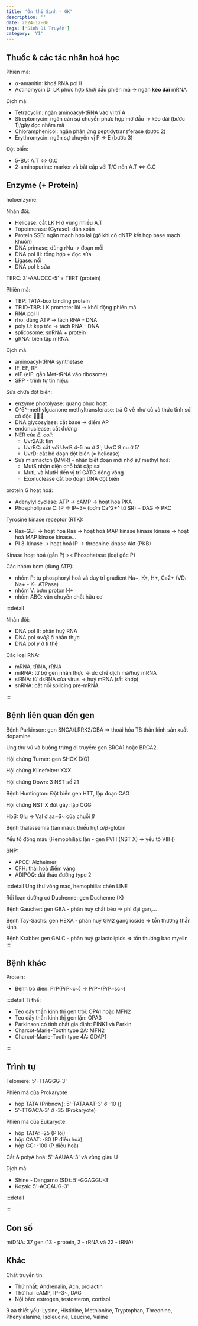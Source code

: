 ```yaml
---
title: 'Ôn thi Sinh - GK'
description: ''
date: 2024-12-06
tags: ['Sinh Di Truyền']
category: 'Y1'
---
```

<!-- <span v-for="n in 10">{{ n }}</span> -->

## Thuốc & các tác nhân hoá học

Phiên mã:

* $\alpha$-amanitin: khoá RNA pol II
* Actinomycin D: LK phức hợp khởi đầu phiên mã $\to$ ngăn **kéo dài** mRNA

Dịch mã:

* Tetracyclin: ngăn aminoacyl-tRNA vào vị trí A
* Streptomycin: ngăn cản sự chuyển phức hợp mở đầu → kéo dài (bước 1)/gây đọc nhầm mã
* Chloramphenicol: ngăn phản ứng peptidytransferase (bước 2)
* Erythromycin: ngăn sự chuyển vị P → E (bước 3)

Đột biến:

* 5-BU: A.T $\Leftrightarrow$ G.C
* 2-aminopurine: marker và bắt cặp với T/C nên A.T $\Leftrightarrow$ G.C


## Enzyme (+ Protein)

holoenzyme:

Nhân đôi:

* Helicase: cắt LK H ở vùng nhiều A.T
* Topoimerase (Gyrase): dãn xoắn
* Protein SSB: ngăn mạch hợp lại (gỡ khi có dNTP kết hợp base mạch khuôn)
* DNA primase: dùng rNu $\to$ đoạn mồi
* DNA pol III: tổng hợp + đọc sửa
* Ligase: nối
* DNA pol I: sửa

TERC: 3'-AAUCCC-5' + TERT (protein)

Phiên mã:

* TBP: TATA-box binding protein
* TFIID-TBP: LK promoter lõi $\to$ khởi động phiên mã
* RNA pol II
* rho: dùng ATP $\to$ tách RNA - DNA
* poly U: kẹp tóc $\to$ tách RNA - DNA
* splicosome: snRNA + protein
* gRNA: biên tập mRNA

Dịch mã:

* aminoacyl-tRNA synthetase
* IF, EF, RF
* eIF (eIF: gắn Met-tRNA vào ribosome)
* SRP - trình tự tín hiệu:

Sửa chữa đột biến:

* enzyme photolyase: quang phục hoạt
* O^6^-methylguanone  methyltransferase: trả G về như cũ và thức tỉnh sói cô độc 🐧🐧🐧
* DNA glycosylase: cắt base $\to$ điểm AP
* endonuclease: cắt đường
* NER của _E. coli_:
    * Uvr2AB: tìm
    * UvrBC: cắt với UvrB 4-5 nu ở 3'; UvrC 8 nu ở 5'
    * UvrD: cắt bỏ đoạn đột biến ($\approx$ helicase)
* Sửa mismactch (MMR) - nhận biết đoạn mới nhờ sự methyl hoá:
    * MutS nhận diện chỗ bắt cặp sai
    * MutL và MutH đến vị trí GATC đóng vòng
    * Exonuclease cắt bỏ đoạn DNA đột biến


protein G hoạt hoá:

* Adenylyl cyclase: ATP $\to$ cAMP $\to$ hoạt hoá PKA
* Phospholipase C: IP $\to$ IP~3~ (bơm Ca^2+^ từ SR) + DAG $\to$ PKC

Tyrosine kinase receptor (RTK):

* Ras-GEF $\to$ hoạt hoá Ras $\to$ hoạt hoá MAP kinase kinase kinase $\to$ hoạt hoá MAP kinase kinase...
* PI 3-kinase $\to$ hoạt hoá IP $\to$ threonine kinase Akt (PKB)

Kinase hoạt hoá (gắn P) >< Phosphatase (loại gốc P)

Các nhóm bơm (dùng ATP):

* nhóm P: tự phosphoryl hoá và duy trì gradient Na+, K+, H+, Ca2+ (VD: Na+ - K+ ATPase)
* nhóm V: bơm proton H+
* nhóm ABC: vận chuyển chất hữu cơ

:::detail

Nhân đôi:

* DNA pol II: phân huỷ RNA
* DNA pol $\alpha và \beta$ ở nhân thực
* DNA pol $\gamma$ ở ti thể


Các loại RNA:

* mRNA, tRNA, rRNA
* miRNA: từ bộ gen nhân thực $\to$ ức chế dịch mã/huỷ mRNA
* siRNA: từ dsRNA của virus $\to$ huỷ mRNA (rất khớp)
* snRNA: cắt nối splicing pre-mRNA

:::


## Bệnh liên quan đến gen

Bệnh Parkinson: gen SNCA/LRRK2/GBA $\Rightarrow$ thoái hóa TB thần kinh sản xuất dopamine

Ung thư vú và buồng trứng di truyền: gen BRCA1 hoặc BRCA2.

Hội chứng Turner: gen SHOX (XO)

Hội chứng Klinefelter: XXX

Hội chứng Down: 3 NST số 21

Bệnh Huntington: Đột biến gen HTT, lặp đoạn CAG

Hội chứng NST X đứt gãy: lặp CGG

HbS: Glu $\to$ Val ở aa~6~ của chuỗi $\beta$

Bệnh thalassemia (tan máu): thiếu hụt $\alpha/\beta$-globin

Yếu tố đông máu (Hemophilia): lặn - gen FVIII (NST X) $\to$ yếu tố VIII ()

SNP:

* APOE: Alzheimer
* CFH: thái hoá điểm vàng
* ADIPOQ: đái tháo đường type 2

:::detail
Ung thư võng mạc, hemophilia: chèn LINE

Rối loạn dưỡng cơ Duchenne: gen Duchenne (X)

Bệnh Gaucher: gen GBA - phân huỷ chất béo $\Rightarrow$ phì đại gan,...

Bệnh Tay-Sachs: gen HEXA - phân huỷ GM2 ganglioside $\Rightarrow$ tổn thương thần kinh

Bệnh Krabbe: gen GALC - phân huỷ galactolipids $\Rightarrow$ tổn thương bao myelin
:::

## Bệnh khác

Protein:

* Bệnh bò điên: PrP(PrP~c~) $\to$ PrP*(PrP~sc~)

:::detail
Ti thể:

* Teo dây thần kinh thị gen trội: OPA1 hoặc MFN2
* Teo dây thần kinh thị gen lặn: OPA3
* Parkinson có tính chất gia đình: PINK1 và Parkin
* Charcot-Marie-Tooth type 2A: MFN2
* Charcot-Marie-Tooth type 4A: GDAP1

:::

## Trình tự

Telomere: 5'-TTAGGG-3'

Phiên mã của Prokaryote


* hộp TATA (Pribnow): 5'-TATAAAT-3' ở -10 ()
* 5'-TTGACA-3' ở -35 (Prokaryote)

Phiên mã của Eukaryote:

* hộp TATA: -25 (P lõi)
* hộp CAAT: -80 (P điều hoà)
* hộp GC: -100 (P điều hoà)

Cắt & polyA hoá: 5'-AAUAA-3' và vùng giàu U

Dịch mã:

* Shine - Dangarno (SD): 5'-GGAGGU-3'
* Kozak: 5'-ACCAUG-3'

:::detail

:::

## Con số

mtDNA: 37 gen (13 - protein, 2 - rRNA và 22 - tRNA)

## Khác

Chất truyền tin:

* Thứ nhất: Andrenalin, Ach, prolactin
* Thứ hai: cAMP, IP~3~, DAG
* Nội bào: estrogen, testosteron, cortisol

9 aa thiết yếu: Lysine, Histidine, Methionine, Tryptophan, Threonine, Phenylalanine, Isoleucine, Leucine, Valine

